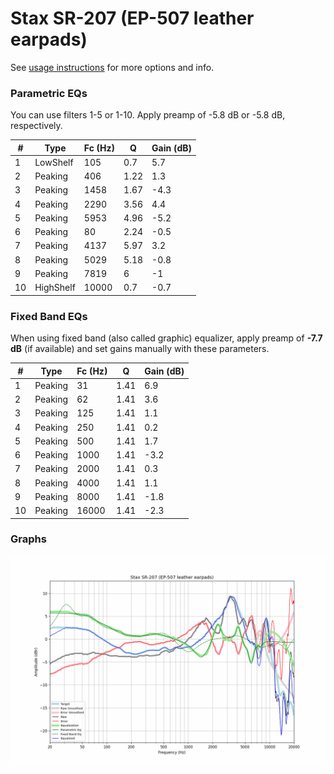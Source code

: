 # Stax SR-207 (EP-507 leather earpads)
See [usage instructions](https://github.com/jaakkopasanen/AutoEq#usage) for more options and info.

### Parametric EQs
You can use filters 1-5 or 1-10. Apply preamp of -5.8 dB or -5.8 dB, respectively.

|   # | Type      |   Fc (Hz) |    Q |   Gain (dB) |
|-----|-----------|-----------|------|-------------|
|   1 | LowShelf  |       105 | 0.7  |         5.7 |
|   2 | Peaking   |       406 | 1.22 |         1.3 |
|   3 | Peaking   |      1458 | 1.67 |        -4.3 |
|   4 | Peaking   |      2290 | 3.56 |         4.4 |
|   5 | Peaking   |      5953 | 4.96 |        -5.2 |
|   6 | Peaking   |        80 | 2.24 |        -0.5 |
|   7 | Peaking   |      4137 | 5.97 |         3.2 |
|   8 | Peaking   |      5029 | 5.18 |        -0.8 |
|   9 | Peaking   |      7819 | 6    |        -1   |
|  10 | HighShelf |     10000 | 0.7  |        -0.7 |

### Fixed Band EQs
When using fixed band (also called graphic) equalizer, apply preamp of **-7.7 dB** (if available) and set gains manually with these parameters.

|   # | Type    |   Fc (Hz) |    Q |   Gain (dB) |
|-----|---------|-----------|------|-------------|
|   1 | Peaking |        31 | 1.41 |         6.9 |
|   2 | Peaking |        62 | 1.41 |         3.6 |
|   3 | Peaking |       125 | 1.41 |         1.1 |
|   4 | Peaking |       250 | 1.41 |         0.2 |
|   5 | Peaking |       500 | 1.41 |         1.7 |
|   6 | Peaking |      1000 | 1.41 |        -3.2 |
|   7 | Peaking |      2000 | 1.41 |         0.3 |
|   8 | Peaking |      4000 | 1.41 |         1.1 |
|   9 | Peaking |      8000 | 1.41 |        -1.8 |
|  10 | Peaking |     16000 | 1.41 |        -2.3 |

### Graphs
![](./Stax%20SR-207%20(EP-507%20leather%20earpads).png)
